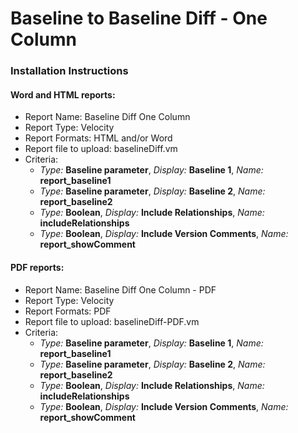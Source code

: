 # Baseline to Baseline Diff - One Column
### Installation Instructions

#### Word and HTML reports:
- Report Name: Baseline Diff One Column
- Report Type: Velocity
- Report Formats: HTML and/or Word
- Report file to upload: baselineDiff.vm
- Criteria:
  - *Type:* **Baseline parameter**, *Display:* **Baseline 1**, *Name:* **report_baseline1**
  - *Type:* **Baseline parameter**, *Display:* **Baseline 2**, *Name:* **report_baseline2**
  - *Type:* **Boolean**, *Display:* **Include Relationships**, *Name:* **includeRelationships**
  - *Type:* **Boolean**, *Display:* **Include Version Comments**, *Name:* **report_showComment**



#### PDF reports:
- Report Name: Baseline Diff One Column - PDF
- Report Type: Velocity
- Report Formats: PDF
- Report file to upload: baselineDiff-PDF.vm
- Criteria:
    - *Type:* **Baseline parameter**, *Display:* **Baseline 1**, *Name:* **report_baseline1**
    - *Type:* **Baseline parameter**, *Display:* **Baseline 2**, *Name:* **report_baseline2**
    - *Type:* **Boolean**, *Display:* **Include Relationships**, *Name:* **includeRelationships**
    - *Type:* **Boolean**, *Display:* **Include Version Comments**, *Name:* **report_showComment**
